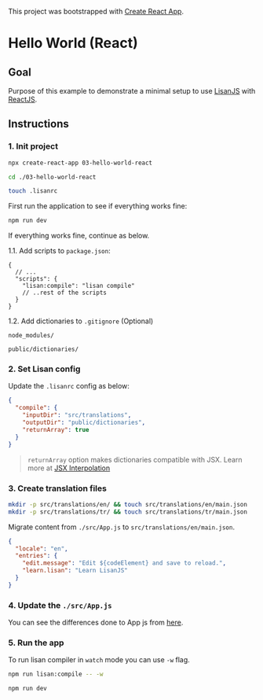 This project was bootstrapped with [Create React App](https://github.com/facebook/create-react-app).

# Hello World (React)

## Goal

Purpose of this example to demonstrate a minimal setup
to use [LisanJS](https://lisanjs.com) with [ReactJS](https://reactjs.org).

## Instructions

### 1. Init project

```bash
npx create-react-app 03-hello-world-react

cd ./03-hello-world-react

touch .lisanrc
```

First run the application to see if everything works fine:

```bash
npm run dev
```

If everything works fine, continue as below.

1.1. Add scripts to `package.json`:

```jsonc
{
  // ...
  "scripts": {
    "lisan:compile": "lisan compile"
    // ..rest of the scripts
  }
}
```

1.2. Add dictionaries to `.gitignore` (Optional)

```text
node_modules/

public/dictionaries/
```

### 2. Set Lisan config

Update the `.lisanrc` config as below:

```json
{
  "compile": {
    "inputDir": "src/translations",
    "outputDir": "public/dictionaries",
    "returnArray": true
  }
}
```

> `returnArray` option makes dictionaries compatible with JSX.
> Learn more at [JSX Interpolation](https://lisanjs.com/docs/jsx-interpolation)

### 3. Create translation files

```bash
mkdir -p src/translations/en/ && touch src/translations/en/main.json
mkdir -p src/translations/tr/ && touch src/translations/tr/main.json
```

Migrate content from `./src/App.js` to `src/translations/en/main.json`.

```json
{
  "locale": "en",
  "entries": {
    "edit.message": "Edit ${codeElement} and save to reload.",
    "learn.lisan": "Learn LisanJS"
  }
}
```

### 4. Update the `./src/App.js`

You can see the differences done to App js from [here](https://github.com/lisanjs/examples/compare/10a53fe1c95953505e3b98dc7b98c2ca7d9a825c...master#diff-e04aae894b6a73814ff87c53ec4e42ce).

### 5. Run the app

To run lisan compiler in `watch` mode you can use `-w` flag.

```bash
npm run lisan:compile -- -w
```

```bash
npm run dev
```

